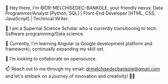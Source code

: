 👋 Hey there, I'm @DR-MELCHISEDEC-BANKOLE, your friendly nexus: Data Programmer/Analyst [Python, SQL] | Front-End Developer [HTML, CSS, JavaScript] | Technical Writer.

👀 I am a Supernal Science Scholar who is currently transitioning to tech: Software programming/Data science.

🌱 Currently, I'm learning Angular (a Google development platform and framework), continually expanding my skill set.

💞️ I’m looking to collaborate on opensource.

📫 Reach out to me through my email: drmelchisedecbankole@gmail.com and let's embark on a journey of innovation and creativity! 🚀🌟

<!---
DR-MELCHISEDEC-BANKOLE/DR-MELCHISEDEC-BANKOLE is a ✨ special ✨ repository because its `README.md` (this file) appears on your GitHub profile.
You can click the Preview link to take a look at your changes.
--->
